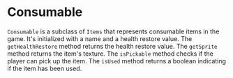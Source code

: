 # Consumable

`Consumable` is a subclass of `Items` that represents consumable items in the game. It's initialized with a name and a health restore value. The `getHealthRestore` method returns the health restore value. The `getSprite` method returns the item's texture. The `isPickable` method checks if the player can pick up the item. The `isUsed` method returns a boolean indicating if the item has been used.